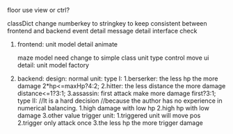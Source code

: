 floor use view or ctrl?


classDict change numberkey to stringkey to keep consistent between frontend and backend
event detail
message detail
interface check

1. frontend:
	unit model detail
	animate

	maze model need change to simple class
	unit type control move ui detail:
		unit model factory

2. backend:
	design:
		normal unit:
            type I:
                1.berserker: the less hp the more damage
                            2*hp<=maxHp?4:2;
                2.hitter: the less distance the more damage
                            distance<=1?3:1;
                3.assassin: first attack make more damage 
                            first?3:1;
            type II:
                 //It is a hard decision
                 //because the author has no experience in numerical balancing.
                1.high damage with low hp
                2.high hp with low damage
                3.other value
		trigger unit:
			1.triggered unit will move pos
			2.trigger only attack once
			3.the less hp the more trigger damage




